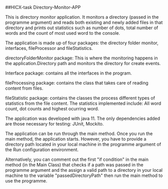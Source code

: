 
##HICX-task Directory-Monitor-APP



This is directory monitor application. It monitors a directory (passed in the programme argument) and reads both existing and newly added files in that directory and prints out statistics such as number of dots, total number of words and the count of most used word to the console.

The application is made up of four packages: the directory folder monitor, interfaces, fileProcessor and fileStatistics.

directoryFolderMonitor package: This is where the monitoring happens in the application.Directory path and monitors the directory for create events.

Interface package: contains all the interfaces in the program.

fileProcessing package: contains the class that takes care of reading content from files.

fileStatistic package: contains the classes the process different types of statistics from the file content. The statistics implemented include: All word count, dot counts and highest ocurring word.

The application was developed with java 11. The only dependencies added are those necessary for testing: JUnit, Mockito.

The application can be run through the main method. Once you run the main method, the application starts. However, you have to provide a directory path located in your local machine in the programme argument of the Run configuration environment.

Alternatively, you can comment out the first "if condition" in the main method (in the Main Class) that checks if a path was passed in the programme argument and the assign a valid path to a directory in your local machine to the variable "passedDirectoryPath" then run the main method to use the programme.
